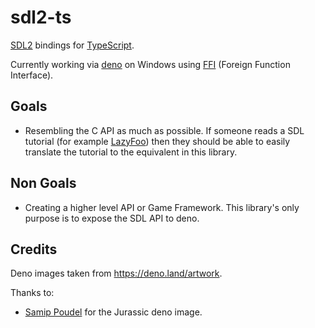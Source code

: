 # sdl2-ts

[SDL2](https://www.libsdl.org/) bindings for [TypeScript](https://www.typescriptlang.org/).

Currently working via [deno](https://deno.land/) on Windows using [FFI](https://deno.land/manual/runtime/ffi_api)
(Foreign Function Interface).

## Goals

- Resembling the C API as much as possible. If someone reads a SDL tutorial (for example
  [LazyFoo](https://lazyfoo.net/tutorials/SDL/)) then they should be able to easily translate the tutorial to the
  equivalent in this library.

## Non Goals

- Creating a higher level API or Game Framework. This library's only purpose is to expose the SDL API to deno.

## Credits

Deno images taken from https://deno.land/artwork.

Thanks to:

- [Samip Poudel](https://github.com/SamipPoudel58) for the Jurassic deno image.
